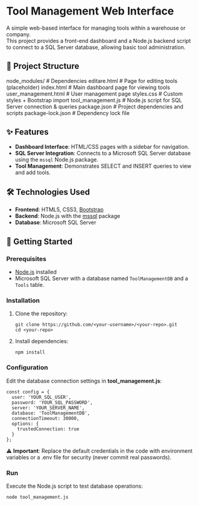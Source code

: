# Tool Management Web Interface

A simple web-based interface for managing tools within a warehouse or company.  
This project provides a front-end dashboard and a Node.js backend script to connect to a SQL Server database, allowing basic tool administration.

## 📂 Project Structure

node_modules/ # Dependencies
editare.html # Page for editing tools (placeholder)
index.html # Main dashboard page for viewing tools
user_management.html # User management page
styles.css # Custom styles + Bootstrap import
tool_management.js # Node.js script for SQL Server connection & queries
package.json # Project dependencies and scripts
package-lock.json # Dependency lock file

## ✨ Features
- **Dashboard Interface**: HTML/CSS pages with a sidebar for navigation.
- **SQL Server Integration**: Connects to a Microsoft SQL Server database using the `mssql` Node.js package.
- **Tool Management**: Demonstrates SELECT and INSERT queries to view and add tools.

## 🛠️ Technologies Used
- **Frontend**: HTML5, CSS3, [Bootstrap](https://getbootstrap.com/)
- **Backend**: Node.js with the [mssql](https://www.npmjs.com/package/mssql) package
- **Database**: Microsoft SQL Server

## 🚀 Getting Started

### Prerequisites
- [Node.js](https://nodejs.org/) installed
- Microsoft SQL Server with a database named `ToolManagementDB` and a `Tools` table.

### Installation
1. Clone the repository:
   ```
   git clone https://github.com/<your-username>/<your-repo>.git
   cd <your-repo>
   ```
2. Install dependencies:
   ```
   npm install
   ```
### Configuration
Edit the database connection settings in **tool_management.js**:
  ```
  const config = {
    user: 'YOUR_SQL_USER',
    password: 'YOUR_SQL_PASSWORD',
    server: 'YOUR_SERVER_NAME',
    database: 'ToolManagementDB',
    connectionTimeout: 30000,
    options: {
      trustedConnection: true
    }
  };
  ```
⚠️ **Important**:
Replace the default credentials in the code with environment variables or a .env file for security (never commit real passwords).

### Run
Execute the Node.js script to test database operations:
  ```
  node tool_management.js
  ```
